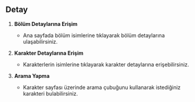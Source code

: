 ## Detay

1. **Bölüm Detaylarına Erişim**
   - Ana sayfada bölüm isimlerine tıklayarak bölüm detaylarına ulaşabilirsiniz.
   
2. **Karakter Detaylarına Erişim**
   - Karakterlerin isimlerine tıklayarak karakter detaylarına erişebilirsiniz.

3. **Arama Yapma**
   - Karakter sayfası üzerinde arama çubuğunu kullanarak istediğiniz karakteri bulabilirsiniz.
